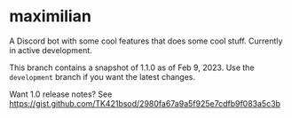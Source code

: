 # maximilian

A Discord bot with some cool features that does some cool stuff.
Currently in active development.

This branch contains a snapshot of 1.1.0 as of Feb 9, 2023. 
Use the `development` branch if you want the latest changes.

Want 1.0 release notes?
See https://gist.github.com/TK421bsod/2980fa67a9a5f925e7cdfb9f083a5c3b
